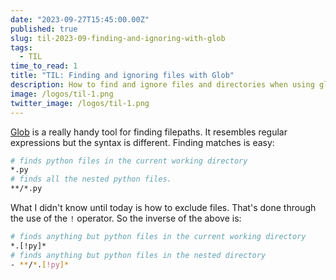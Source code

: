 ```yaml
---
date: "2023-09-27T15:45:00.00Z"
published: true
slug: til-2023-09-finding-and-ignoring-with-glob
tags:
  - TIL
time_to_read: 1
title: "TIL: Finding and ignoring files with Glob"
description: How to find and ignore files and directories when using glob
image: /logos/til-1.png
twitter_image: /logos/til-1.png
---
```


[Glob](https://en.wikipedia.org/wiki/Glob_(programming)) is a really handy tool for finding filepaths. It resembles regular expressions but the syntax is different. Finding matches is easy:

```bash
# finds python files in the current working directory
*.py
# finds all the nested python files.
**/*.py
```

What I didn't know until today is how to exclude files. That's done through the use of the `!` operator. So the inverse of the above is:

```bash
# finds anything but python files in the current working directory
*.[!py]*
# finds anything but python files in the nested directory 
- **/*.[!py]*
```